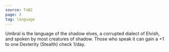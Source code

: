 ```yaml
---
source: ToB2
page: 3
tag: language
---
```


Umbral is the language of the shadow elves, a corrupted dialect of Elvish, and spoken by most creatures of shadow. Those who speak it can gain a +1 to one Dexterity (Stealth) check 1/day.

